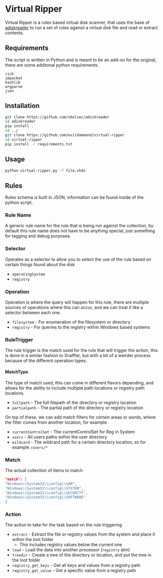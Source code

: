 # Virtual Ripper

Virtual Ripper is a rules based virtual disk scanner, that uses the base of [adiskreader](https://github.com/skelsec/adiskreader) to run a set of rules against a virtual disk file and read or extract contents.

## Requirements

The script is written in Python and is meant to be an add-on for the original, there are some additonal python requirements.

```text
rich
impacket
hashlib
argparse
json
```

## Installation

```bash
git clone https://github.com/skelsec/adiskreader
cd adiskreader
pip install .
cd ../
git clone https://github.com/evildaemond/virtual-ripper
cd virtual-ripper
pip install -r requirements.txt
```

## Usage

```bash
python virtual-ripper.py -f file.vhdx
```

## Rules

Rules schema is built in JSON, information can be found inside of the python script.

### Rule Name

A generic rule name for the rule that is being run against the collection, by default this rule name does not have to be anything special, just something for tagging and debug purposes. 

### Selector

Operates as a selector to allow you to select the use of the rule based on certain things found about the disk

- `operatingSystem`
- `registry`

### Operation

Operation is where the query will happen for this rule, there are multiple sources of operations where this can occur, and we can treat it like a selector between each one.

- `filesystem` - For enumeration of the filesystem or directory
- `registry` - For queries to the registry within Windows based systems

### RuleTrigger

The rule trigger is the match used for the rule that will trigger the action, this is done in a similar fashion to Snaffler, but with a bit of a weirder process because of the different operation types.

#### MatchType

The type of match used, this can come in different flavors depending, and allows for the ability to include multiple path locations or registry path locations. 

- `fullpath` - The full filepath of the directory or registry location
- `partialpath` - The partial path of the directory or registry location

On top of these, we can add match filters for certain areas or words, where the filter comes from another location, for example

- `currentControlSet` - The currentControlSet for Reg in System
- `users`  - All users paths within the user directory
- `wildcard` - The wildcard path for a certain directory location, so for example `/users/*`

### Match

The actual collection of items to match

```json
"match": [
"Windows\\System32\\config\\SAM",
"Windows\\System32\\config\\SYSTEM",
"Windows\\System32\\config\\SECURITY",
"Windows\\System32\\config\\SOFTWARE"
]
```

### Action

The action to take for the task based on the rule triggering

- `extract` - Extract the file or registry values from the system and place it within the loot folder
	- This includes registry values below the current one
- `load` - Load the data into another processor (`registry` atm)
- `treedir` - Create a tree of the directory or location, and put the tree in the loot folder
- `registry_get_keys` - Get all keys and values from a registry path
- `registry_get_value` -  Get a specific value from a registry path

